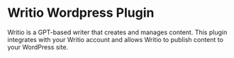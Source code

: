 # Writio Wordpress Plugin

Writio is a GPT-based writer that creates and manages content. This plugin integrates with your Writio account and allows Writio to publish content to your WordPress site.
